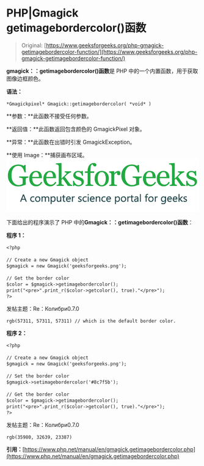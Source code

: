 # PHP|Gmagick getimagebordercolor()函数

> Original: [https://www.geeksforgeeks.org/php-gmagick-getimagebordercolor-function/](https://www.geeksforgeeks.org/php-gmagick-getimagebordercolor-function/)

**gmagick：：getimagebordercolor()函数**是 PHP 中的一个内置函数，用于获取图像边框颜色。

**语法：**

```
*Gmagickpixel* Gmagick::getimagebordercolor( *void* )
```

**参数：**此函数不接受任何参数。

**返回值：**此函数返回包含颜色的 GmagickPixel 对象。

**异常：**此函数在出错时引发 GmagickException。

**使用 Image：**捕获画布区域。
![](img/07c99ec29e7a50fc3ea91a9d4a8d2f31.png)

下面给出的程序演示了 PHP 中的**Gmagick：：getimagebordercolor()函数**：

**程序 1：**

```
<?php

// Create a new Gmagick object
$gmagick = new Gmagick('geeksforgeeks.png');

// Get the border color
$color = $gmagick->getimagebordercolor();
print("<pre>".print_r($color->getcolor(), true)."</pre>");
?>
```

发帖主题：Re：Колибри0.7.0

```
rgb(57311, 57311, 57311) // which is the default border color.
```

**程序 2：**

```
<?php

// Create a new Gmagick object
$gmagick = new Gmagick('geeksforgeeks.png');

// Set the border color
$gmagick->setimagebordercolor('#8c7f5b');

// Get the border color
$color = $gmagick->getimagebordercolor();
print("<pre>".print_r($color->getcolor(), true)."</pre>");
?>
```

发帖主题：Re：Колибри0.7.0

```
rgb(35980, 32639, 23387)
```

**引用：**[https://www.php.net/manual/en/gmagick.getimagebordercolor.php](https://www.php.net/manual/en/gmagick.getimagebordercolor.php)
